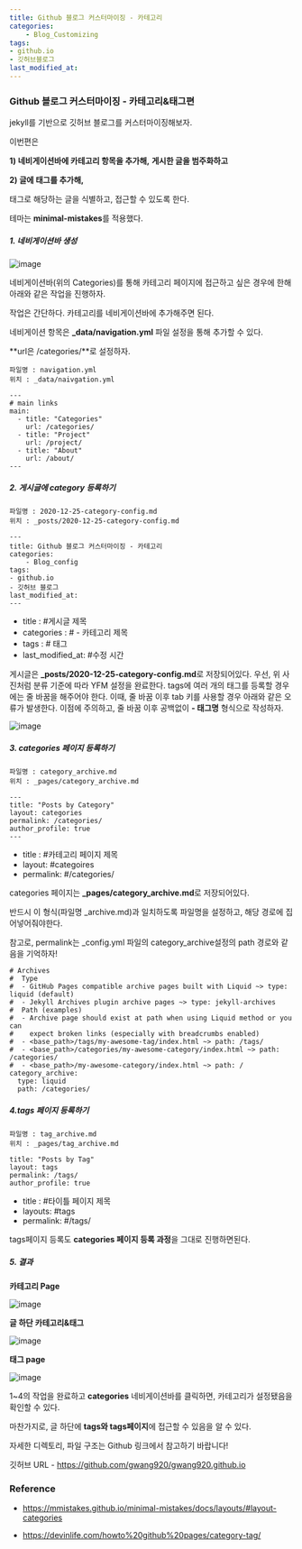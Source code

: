 ```yaml
---
title: Github 블로그 커스터마이징 - 카테고리
categories:	
    - Blog_Customizing
tags:
- github.io
- 깃허브블로그
last_modified_at: 
---
```




### Github 블로그 커스터마이징 - 카테고리&태그편

jekyll를 기반으로 깃허브 블로그를 커스터마이징해보자. 

이번편은 

**1) 네비게이션바에 카테고리 항목을 추가해,** 
**게시한 글을 범주화하고**

**2) 글에 태그를 추가해,** 

태그로 해당하는 글을 식별하고, 접근할 수 있도록 한다. 

테마는 **minimal-mistakes**를 적용했다. 



##### 1. 네비게이션바 생성

![image](https://user-images.githubusercontent.com/49560745/103127642-e3dfb780-46d5-11eb-86b3-5c7e2d2057af.png)

네비게이션바(위의 Categories)를 통해 카테고리 페이지에 접근하고 싶은 경우에 한해 아래와 같은 작업을 진행하자.

작업은 간단하다. 카테고리를 네비게이션바에 추가해주면 된다. 

네비게이션 항목은 **_data/navigation.yml** 파일 설정을 통해 추가할 수 있다.

**url은 /categories/**로 설정하자.

```
파일명 : navigation.yml
위치 : _data/naivgation.yml
```

```
---
# main links
main:
  - title: "Categories"
    url: /categories/
  - title: "Project"
    url: /project/
  - title: "About"
    url: /about/
---
```



##### 2. 게시글에 category 등록하기

```
파일명 : 2020-12-25-category-config.md
위치 : _posts/2020-12-25-category-config.md
```

```
---
title: Github 블로그 커스터마이징 - 카테고리
categories:	
    - Blog_config
tags:
- github.io 
- 깃허브 블로그
last_modified_at:
---
```



- title : #게시글 제목
- categories : # - 카테고리 제목
- tags : # 태그
- last_modified_at: #수정 시간

게시글은 **_posts/2020-12-25-category-config.md**로 저장되어있다. 우선, 위 사진처럼 분류 기준에 따라 YFM 설정을 완료한다.  tags에 여러 개의 태그를 등록할 경우에는 줄 바꿈을 해주어야 한다. 이때, 줄 바꿈 이후 tab 키를 사용할 경우 아래와 같은 오류가 발생한다. 이점에 주의하고, 줄 바꿈 이후 공백없이 **- 태그명** 형식으로 작성하자.



![image](https://user-images.githubusercontent.com/49560745/103145330-e694e800-477b-11eb-9533-55d88546ed98.png)



##### 3. categories 페이지 등록하기

```
파일명 : category_archive.md
위치 : _pages/category_archive.md
```

```
---
title: "Posts by Category"
layout: categories
permalink: /categories/
author_profile: true
---
```

- title : #카테고리 페이지 제목
- layout:  #categoires
- permalink: #/categories/

categories 페이지는 **_pages/category_archive.md**로 저장되어있다. 

반드시 이 형식(파일명 _archive.md)과 일치하도록 파일명을 설정하고, 해당 경로에 집어넣어줘야한다.  

참고로, permalink는 _config.yml 파일의 category_archive설정의 path 경로와 같음을 기억하자!



```
# Archives
#  Type
#  - GitHub Pages compatible archive pages built with Liquid ~> type: liquid (default)
#  - Jekyll Archives plugin archive pages ~> type: jekyll-archives
#  Path (examples)
#  - Archive page should exist at path when using Liquid method or you can
#    expect broken links (especially with breadcrumbs enabled)
#  - <base_path>/tags/my-awesome-tag/index.html ~> path: /tags/
#  - <base_path>/categories/my-awesome-category/index.html ~> path: /categories/
#  - <base_path>/my-awesome-category/index.html ~> path: /
category_archive:
  type: liquid
  path: /categories/

```

##### 4.tags 페이지 등록하기

```
파일명 : tag_archive.md
위치 : _pages/tag_archive.md
```

````
title: "Posts by Tag"
layout: tags
permalink: /tags/
author_profile: true
````

- title : #타이틀 페이지 제목
- layouts: #tags
- permalink: #/tags/

tags페이지 등록도 **categories 페이지 등록 과정**을 그대로 진행하면된다.

##### 5.  결과  

  

 **카테고리 Page**

![image](https://user-images.githubusercontent.com/49560745/103131791-83587680-46e5-11eb-90d4-12145a38303f.png)

**글 하단 카테고리&태그**

![image](https://user-images.githubusercontent.com/49560745/103145413-71c2ad80-477d-11eb-8d1c-b04db0b9dc31.png)

**태그 page**

![image](https://user-images.githubusercontent.com/49560745/103145426-97e84d80-477d-11eb-880b-60543651c382.png)



1~4의 작업을 완료하고 **categories** 네비게이션바를 클릭하면, 카테고리가 설정됐음을 확인할 수 있다.

마찬가지로, 글 하단에 **tags와 tags페이지**에 접근할 수 있음을 알 수 있다.

자세한 디렉토리, 파일 구조는 Github 링크에서 참고하기 바랍니다!

깃허브 URL - https://github.com/gwang920/gwang920.github.io

### Reference

- https://mmistakes.github.io/minimal-mistakes/docs/layouts/#layout-categories

- https://devinlife.com/howto%20github%20pages/category-tag/



